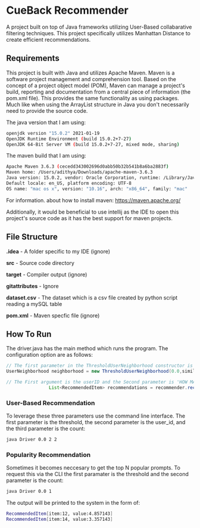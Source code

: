 # CueBack Recommender

A project built on top of Java frameworks utilizing User-Based collabarative filtering techniques. This project specifically utilizes Manhattan Distance to create efficient recommendations.

## Requirements
 
This project is built with Java and utilizes Apache Maven. Maven is a software project management and comprehension tool. Based on the concept of a project object model (POM), Maven can manage a project's build, reporting and documentation from a central piece of information (the pom.xml file). This provides the same functionality as using packages. Much like when using the ArrayList structure in Java you don't necessarily need to provide the source code.

The java version that I am using:

```bash
openjdk version "15.0.2" 2021-01-19
OpenJDK Runtime Environment (build 15.0.2+7-27)
OpenJDK 64-Bit Server VM (build 15.0.2+7-27, mixed mode, sharing)
```

The maven build that I am using:

```bash
Apache Maven 3.6.3 (cecedd343002696d0abb50b32b541b8a6ba2883f)
Maven home: /Users/adithya/Downloads/apache-maven-3.6.3
Java version: 15.0.2, vendor: Oracle Corporation, runtime: /Library/Java/JavaVirtualMachines/jdk-15.0.2.jdk/Contents/Home
Default locale: en_US, platform encoding: UTF-8
OS name: "mac os x", version: "10.16", arch: "x86_64", family: "mac"
```

For information. about how to install maven: https://maven.apache.org/

Additionally, it would be beneficial to use intellij as the IDE to open this project's source code as it has the best support for maven projects.

## File Structure

**.idea** - A folder specific to my IDE (ignore)

**src** - Source code directory

**target** - Compiler output (ignore)

**gitattributes** - Ignore

**dataset.csv** - The dataset which is a csv file created by python script reading a mySQL table

**pom.xml** - Maven specfic file (ignore)

## How To Run

The driver.java has the main method which runs the program. The configuration option are as follows:

```java
// The first parameter in the ThresholdUserNeighborhood constructor is the similarity threshold
UserNeighborhood neighborhood = new ThresholdUserNeighborhood(0.0,similarity, model);
```

```java
// The First argument is the userID and the Second parameter is 'HOW MANY'
                List<RecommendedItem> recommendations = recommender.recommend(2, 2);
```

### User-Based Recommendation

To leverage these three parameters use the command line interface. The first parameter is the threshold, the second parameter is the user_id, and the third parameter is the count:

```bash
java Driver 0.0 2 2
```

### Popularity Recommendation

Sometimes it becomes neccesary to get the top N popular prompts. To request this via the CLI the first paramater is the threshold and the second parameter is the count:

```bash
java Driver 0.0 1
```


The output will be printed to the system in the form of:

```bash
RecommendedItem[item:12, value:4.857143]
RecommendedItem[item:14, value:3.357143]
```




